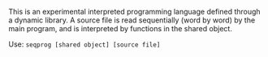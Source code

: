 This is an experimental interpreted programming language defined through a dynamic library. A source file is read sequentially (word by word) by the main program, and is interpreted by functions in the shared object.

Use: `seqprog [shared object] [source file]`